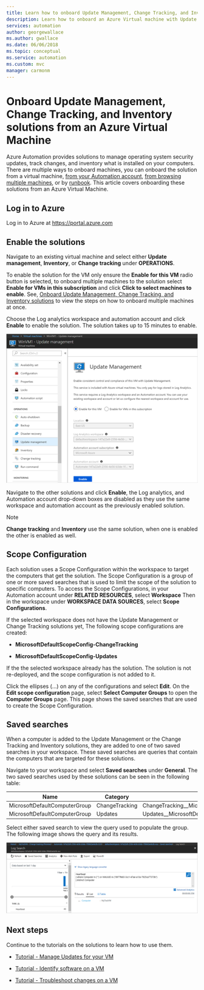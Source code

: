 ```yaml
---
title: Learn how to onboard Update Management, Change Tracking, and Inventory solutions from an Azure Virtual Machine
description: Learn how to onboard an Azure Virtual machine with Update Management, Change Tracking, and Inventory solutions that are part of Azure Automation
services: automation
author: georgewallace
ms.author: gwallace
ms.date: 06/06/2018
ms.topic: conceptual
ms.service: automation
ms.custom: mvc
manager: carmonm
---
```


# Onboard Update Management, Change Tracking, and Inventory solutions from an Azure Virtual Machine

Azure Automation provides solutions to manage operating system security updates, track changes, and inventory what is installed on your computers. There are multiple ways to onboard machines, you can onboard the solution from a virtual machine, [from your Automation account](automation-onboard-solutions-from-automation-account.md), [from browsing multiple machines](automation-onboard-solutions-from-browse.md), or by [runbook](automation-onboard-solutions.md). This article covers onboarding these solutions from an Azure Virtual Machine.

## Log in to Azure

Log in to Azure at https://portal.azure.com

## Enable the solutions

Navigate to an existing virtual machine and select either **Update management**, **Inventory**, or **Change tracking** under **OPERATIONS**.

To enable the solution for the VM only ensure the **Enable for this VM** radio button is selected, to onboard multiple machines to the solution select **Enable for VMs in this subscription** and click **Click to select machines to enable**. See, [Onboard Update Management, Change Tracking, and Inventory solutions](automation-onboard-solutions-from-automation-account.md) to view the steps on how to onboard multiple machines at once.

Choose the Log analytics workspace and automation account and click **Enable** to enable the solution. The solution takes up to 15 minutes to enable.

![Onboard Update solution](media/automation-onboard-solutions-from-vm/onboard-solution.png)

Navigate to the other solutions and click **Enable**, the Log analytics, and Automation account drop-down boxes are disabled as they use the same workspace and automation account as the previously enabled solution.

> [!NOTE]
> **Change tracking** and **Inventory** use the same solution, when one is enabled the other is enabled as well.

## Scope Configuration

Each solution uses a Scope Configuration within the workspace to target the computers that get the solution. The Scope Configuration is a group of one or more saved searches that is used to limit the scope of the solution to specific computers. To access the Scope Configurations, in your Automation account under **RELATED RESOURCES**, select **Workspace**  Then in the workspace under **WORKSPACE DATA SOURCES**, select **Scope Configurations**.

If the selected workspace does not have the Update Management or Change Tracking solutions yet, The following scope configurations are created:

* **MicrosoftDefaultScopeConfig-ChangeTracking**

* **MicrosoftDefaultScopeConfig-Updates**

If the the selected workspace already has the solution. The solution is not re-deployed, and the scope configuration is not added to it.

Click the ellipses (...) on any of the configurations and select **Edit**. On the **Edit scope configuration** page, select **Select Computer Groups** to open the **Computer Groups** page. This page shows the saved searches that are used to create the Scope Configuration.

## Saved searches

When a computer is added to the Update Management or the Change Tracking and Inventory solutions, they are added to one of two saved searches in your workspace. These saved searches are queries that contain the computers that are targeted for these solutions.

Navigate to your workspace and select **Saved searches** under **General**. The two saved searches used by these solutions can be seen in the following table:

|Name     |Category  |Alias  |
|---------|---------|---------|
|MicrosoftDefaultComputerGroup     |  ChangeTracking       | ChangeTracking__MicrosoftDefaultComputerGroup        |
|MicrosoftDefaultComputerGroup     | Updates        | Updates__MicrosoftDefaultComputerGroup         |

Select either saved search to view the query used to populate the group. The following image shows the query and its results.

![Saved searches](media/automation-onboard-solutions-from-vm/logsearch.png)

## Next steps

Continue to the tutorials on the solutions to learn how to use them.

* [Tutorial - Manage Updates for your VM](automation-tutorial-update-management.md)

* [Tutorial - Identify software on a VM](automation-tutorial-installed-software.md)

* [Tutorial - Troubleshoot changes on a VM](automation-tutorial-troubleshoot-changes.md)

